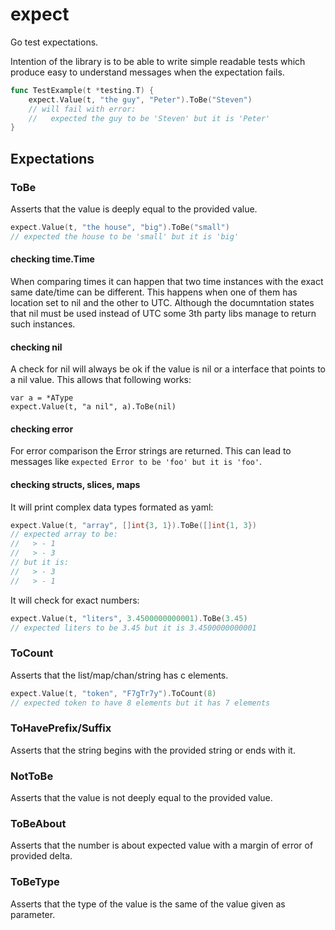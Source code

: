 # expect

Go test expectations.

Intention of the library is to be able to write simple readable tests which produce easy to understand messages when the expectation fails.

```go
func TestExample(t *testing.T) {
    expect.Value(t, "the guy", "Peter").ToBe("Steven")
    // will fail with error:
    //   expected the guy to be 'Steven' but it is 'Peter'
}
```

## Expectations

### ToBe

Asserts that the value is deeply equal to the provided value.

```go
expect.Value(t, "the house", "big").ToBe("small")
// expected the house to be 'small' but it is 'big'
```

#### checking time.Time
When comparing times it can happen that two time instances with the exact same date/time can be different. This happens when one of them has location set to nil and the other to UTC. Although the documntation states that nil must be used instead of UTC some 3th party libs manage to return such instances.

#### checking nil

A check for nil will always be ok if the value is nil or a interface that points to a nil value.
This allows that following works:

    var a = *AType
    expect.Value(t, "a nil", a).ToBe(nil)

#### checking error
For error comparison the Error strings are returned. This can lead to messages like `expected Error to be 'foo' but it is 'foo'`.

#### checking structs, slices, maps
It will print complex data types formated as yaml:

```go
expect.Value(t, "array", []int{3, 1}).ToBe([]int{1, 3})
// expected array to be:
//   > - 1
//   > - 3
// but it is:
//   > - 3
//   > - 1
```

It will check for exact numbers:

```go
expect.Value(t, "liters", 3.4500000000001).ToBe(3.45)
// expected liters to be 3.45 but it is 3.4500000000001
```

### ToCount

Asserts that the list/map/chan/string has c elements.

```go
expect.Value(t, "token", "F7gTr7y").ToCount(8)
// expected token to have 8 elements but it has 7 elements
```

### ToHavePrefix/Suffix

Asserts that the string begins with the provided string or ends with it.

### NotToBe

Asserts that the value is not deeply equal to the provided value.

### ToBeAbout

Asserts that the number is about expected value with a margin of error of provided delta.

### ToBeType

Asserts that the type of the value is the same of the value given as parameter.

